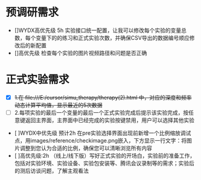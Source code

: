 # 预调研需求
- []WYDX高优先级 5h 实验接口统一配置，让我可以修改每个实验的变量总数，每个变量下的的练习和正式实验次数，并确保CSV导出的数据编号顺应修改后的新配置
- []高优先级 检查每个实验的图片视频路径和问题是否正确

# 正式实验需求
- [x] ~~1.在 file:///E:/cursor/simu_therapy/therapy(2).html 中，对应的深度和频率动态计算平均值，显示最近的5次数据~~
- [ ] 2.每项实验的最后一个变量的最后一个正式实验完成后提示该实验完成，按任意键返回主界面，主界面中已经完成的实验按键禁用，用户可以选择其他实验
- [ ]WYDX中优先级 预计2h 在pre实验选择界面出现前新增一个比例缩放调试点，用images/reference/checkimage.png嵌入，下方显示一行文字：将图片调整到您认为合适的比例，确保您可以清晰浏览所有内容
- [ ]高优先级:2h （线上/线下版）写好正式实验的开场白，实验前的准备工作，包括对实验环境、实验设备、实验包安装等、腾讯会议录制等的需求；实验后的测后访谈问题，了解主观看法
